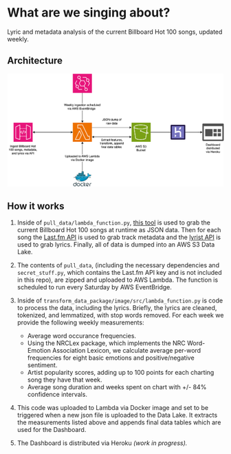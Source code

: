 # What are we singing about?
Lyric and metadata analysis of the current Billboard Hot 100 songs, updated weekly.

## Architecture

![](diagram.png)

## How it works

1. Inside of ``pull_data/lambda_function.py``, [this tool](https://github.com/mhollingshead/billboard-hot-100) is used to grab the current Billboard Hot 100 songs at runtime as JSON data. Then for each song the [Last.fm API](https://last.fm/api/intro) is used to grab track metadata and the [lyrist API](https://lyrist.vercel.app/guide) is used to grab lyrics. Finally, all of data is dumped into an AWS S3 Data Lake.

2. The contents of ``pull_data``, (including the necessary dependencies and ``secret_stuff.py``, which contains the Last.fm API key and is not included in this repo), are zipped and uploaded to AWS Lambda. The function is scheduled to run every Saturday by AWS EventBridge.

3. Inside of ``transform_data_package/image/src/lambda_function.py`` is code to process the data, including the lyrics. Briefly, the lyrics are cleaned, tokenized, and lemmatized, with stop words removed. For each week we provide the following weekly measurements:
    - Average word occurance frequencies.
    - Using the NRCLex package, which implements the NRC Word-Emotion Association Lexicon, we calculate average per-word frequencies for eight basic emotions and positive/negative sentiment.
    - Artist popularity scores, adding up to 100 points for each charting song they have that week.
    - Average song duration and weeks spent on chart with +/- 84% confidence intervals.
4. This code was uploaded to Lambda via Docker image and set to be triggered when a new json file is uploaded to the Data Lake. It extracts the measurements listed above and appends final data tables which are used for the Dashboard.
5. The Dashboard is distributed via Heroku *(work in progress).*